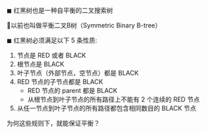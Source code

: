 ◼ 红黑树也是一种自平衡的二叉搜索树

以前也叫做平衡二叉B树（Symmetric Binary B-tree）

◼ 红黑树必须满足以下 5 条性质:
1. 节点是 RED 或者 BLACK
2. 根节点是 BLACK
3. 叶子节点（外部节点，空节点）都是 BLACK
4. RED 节点的子节点都是 BLACK
    - RED 节点的 parent 都是 BLACK
    - 从根节点到叶子节点的所有路径上不能有 2 个连续的 RED 节点
5. 从任一节点到叶子节点的所有路径都包含相同数目的 BLACK 节点

为何这些规则下，就能保证平衡？

